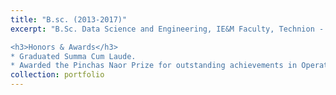 ```yaml
---
title: "B.sc. (2013-2017)"
excerpt: "B.Sc. Data Science and Engineering, IE&M Faculty, Technion - Israel Institute of Technology, <u>Honors program.<u/>

<h3>Honors & Awards</h3>
* Graduated Summa Cum Laude.
* Awarded the Pinchas Naor Prize for outstanding achievements in Operations Research, Faculty of IE&M."
collection: portfolio
---
```

